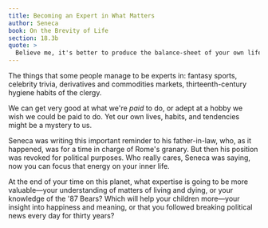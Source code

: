 ```yaml
---
title: Becoming an Expert in What Matters
author: Seneca
book: On the Brevity of Life
section: 18.3b
quote: >
  Believe me, it's better to produce the balance-sheet of your own life than that of the grain market.
---
```


The things that some people manage to be experts in: fantasy sports, celebrity trivia, derivatives and commodities markets, thirteenth-century hygiene habits of the clergy.

We can get very good at what we're _paid_ to do, or adept at a hobby we wish we could be paid to do. Yet our own lives, habits, and tendencies might be a mystery to us.

Seneca was writing this important reminder to his father-in-law, who, as it happened, was for a time in charge of Rome's granary. But then his position was revoked for political purposes. Who really cares, Seneca was saying, now you can focus that energy on your inner life.

At the end of your time on this planet, what expertise is going to be more valuable—your understanding of matters of living and dying, or your knowledge of the '87 Bears? Which will help your children more—your insight into happiness and meaning, or that you followed breaking political news every day for thirty years?

